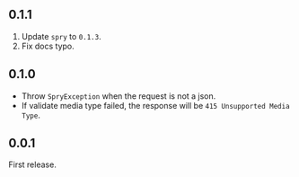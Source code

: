 ## 0.1.1

1. Update `spry` to `0.1.3`.
2. Fix docs typo.

## 0.1.0

- Throw `SpryException` when the request is not a json.
- If validate media type failed, the response will be `415 Unsupported Media Type`.

## 0.0.1

First release.
